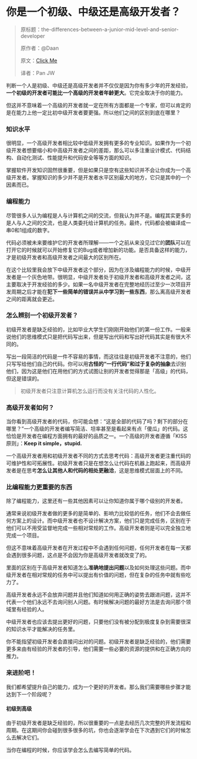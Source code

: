 # 你是一个初级、中级还是高级开发者？

> 原标题：the-differences-between-a-junior-mid-level-and-senior-developer
>
> 原作者：@Daan
>
> 原文：[Click Me](https://medium.com/better-programming/the-differences-between-a-junior-mid-level-and-senior-developer-bb2cb2eb000d)
>
> 译者：Pan JW

判断一个人是初级、中级还是高级开发者并不仅仅是因为你有多少年的开发经验，**一个初级的开发者可能比一个高级的开发者年龄更大**。它完全取决于你的能力。

但这并不意味着一个高级的开发者就一定在所有方面都是一个专家，但可以肯定的是在能力上他一定比初中级开发者要更强。所以他们之间的区别到底在哪里？



### 知识水平

很明显，一个高级开发者相比较中低级开发拥有更多的专业知识。如果作为一个初级开发者想要缩小和中高级开发者之间的差距，那么可以多注重设计模式、代码结构、自动化测试、性能提升和代码安全等等方面的知识。

掌握软件开发知识固然很重要，但是如果只是空有这些知识并不会让你成为一个高级开发者。掌握知识的多少并不是开发者水平区别最大的地方，它只是其中的一个因素而已。



### 编程能力

尽管很多人认为编程是人与计算机之间的交流，但我认为并不是。编程其实更多的是人与人之间的交流，也是人类委托给计算机的任务。最终，代码都会被编译成一串0和1组成的数字。

代码必须被未来要维护它的开发者所理解——一个之前从来没见过它的**团队**可以在打开它的时候就可以开始修复它的Bug或者增加新的功能。是否具备这样的能力，才是初级开发者和高级开发者之间最大的区别所在。

在这个比较里我会放下中级开发者这个部分，因为在涉及编程能力的时候，中级开发者是一个灰色地带。很明显，中级开发者处于初级开发者和高级开发者之间，这主要取决于开发经验的多少。如果一名中级开发者在完整地经历过至少一次项目开发周期之后才能在**犯下一些简单的错误并从中学习到一些东西**，那么离高级开发者之间的距离就会更近。



### 怎么辨别一个初级开发者？

初级开发者是缺乏经验的，比如毕业大学生们刚刚开始他们的第一份工作。一般来说他们的思维模式只是把代码写出来，但是写出代码和写出好代码其实是有很大不同的。

写出一段简洁的代码是一件不容易的事情，而这往往是初级开发者不注意的，他们只写写给他们自己的代码。你可以用**古怪的“一行代码”和过于复杂的抽象**去识别他们，因为这是他们在用他们的方式试图让别的开发者觉得那是「高级」的代码，但这是错误的。

> 初级开发者只注意计算机怎么运行而没有关注代码的人性化。



### 高级开发者如何？

当你看到高级开发者的代码，你可能会想：“这是全部的代码了吗？剩下的部分在哪里？”一个高级的开发者编写简洁、坦率甚至是看起来有点「傻瓜」的代码。这恰恰是开发者在编程方面拥有的最好的品质之一。一个高级的开发者遵循「KISS原则」：**Keep it simple，stupid.**

一个高级开发者用和初级开发者不同的方式去思考代码：高级开发者更注重代码的可维护性和可拓展性。初级开发者只是在想怎么让代码在机器上跑起来，而高级开发者是在思考**怎么让其他人和代码的相处更融洽**，这是思维模式层面上的不同。



### 比编程能力更重要的东西

除了编程能力，这里还有一些其他因素可以让你知道你属于哪个级别的开发者。

通常来说初级开发者做的更多的是简单的、影响力比较低的任务，他们不会去做任何方案上的设计。而中级开发者也不设计解决方案，他们只是完成任务，区别在于他们可以不用受监督地完成一些相对常规的工作。高级开发者则是可以完全独立地完成一个项目。

但这不意味着高级开发者在开发过程中不会遇到任何问题，任何开发者在每一天都会遇到很多问题，这点是不会因为你是高级开发者就改变了的。

里面的区别在于高级开发者知道怎么**准确地提出问题**以及如何处理这些问题。而中级开发者在相对常规的任务中可以提出有价值的问题，但在复杂的任务中就有些吃力了。

高级开发者永远不会放弃问题并且他们知道如何用正确的姿势去跟进问题，这并不代表一个他们永远不去询问别人问题。有时候解决问题的最好方法是去询问那个领域里有经验的人。

中级开发者也应该去提出更好的问题，只要他们没有被分配到极度复杂到需要很深的知识水平才能解决的任务里。

你不能指望初级开发者会直接问出对的问题。初级开发者是缺乏经验的，他们需要更多来由有经验的开发者的引导，他们需要一些必要的资源的提供和在正确方向的推力。

### 来进阶吧！

我们都希望提升自己的能力，成为一个更好的开发者。那么我们需要哪些步骤才能达到下一个阶段呢？

#### 初级到高级

由于初级开发者是缺乏经验的，所以很重要的一点是去经历几次完整的开发流程和周期。在这期间你会碰到很多很多的坑，你也会逐渐学会在下次遇到它们的时候怎么去解决它们。

当你在编程的时候，你应该学会怎么去编写简单的代码。

